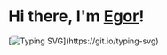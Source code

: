
# Hi there, I'm [Egor](https://egorbriliov.github.io/)! 
[![Typing SVG](https://readme-typing-svg.demolab.com?font=Press+Start+2P&weight=100&size=30&pause=1000&color=F7F7F7&background=FF020200&multiline=true&width=1500&height=55&lines=A+beginner+developer+who+wants+to+start+making+money+from+this!)](https://git.io/typing-svg)
